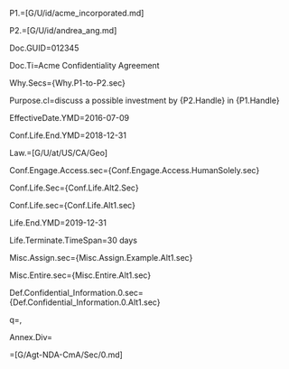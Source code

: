 P1.=[G/U/id/acme_incorporated.md]

P2.=[G/U/id/andrea_ang.md]

Doc.GUID=012345

Doc.Ti=Acme Confidentiality Agreement

Why.Secs={Why.P1-to-P2.sec}

Purpose.cl=discuss a possible investment by {P2.Handle} in {P1.Handle}

EffectiveDate.YMD=2016-07-09

Conf.Life.End.YMD=2018-12-31

Law.=[G/U/at/US/CA/Geo]

Conf.Engage.Access.sec={Conf.Engage.Access.HumanSolely.sec}

Conf.Life.Sec={Conf.Life.Alt2.Sec}

Conf.Life.sec={Conf.Life.Alt1.sec}

Life.End.YMD=2019-12-31

Life.Terminate.TimeSpan=30 days

Misc.Assign.sec={Misc.Assign.Example.Alt1.sec}

Misc.Entire.sec={Misc.Entire.Alt1.sec}

Def.Confidential_Information.0.sec={Def.Confidential_Information.0.Alt1.sec}

q=,

Annex.Div=</i>

=[G/Agt-NDA-CmA/Sec/0.md]
